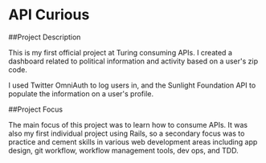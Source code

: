 # API Curious

##Project Description

This is my first official project at Turing consuming APIs. I created a
dashboard related to political information and activity based on a user's
zip code.

I used Twitter OmniAuth to log users in, and the Sunlight Foundation API to
populate the information on a user's profile.

##Project Focus

The main focus of this project was to learn how to consume APIs. It was also
my first individual project using Rails, so a secondary focus was to practice
and cement skills in various web development areas including app design,
git workflow, workflow management tools, dev ops, and TDD.
